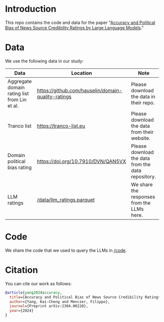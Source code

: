 # Introduction

This repo contains the code and data for the paper "[Accuracy and Political Bias of News Source Credibility Ratings by Large Language Models](https://arxiv.org/abs/2304.00228)."

# Data

We use the following data in our study:

| Data | Location | Note |
|------|----------|------|
| Aggregate domain rating list from Lin et al. | https://github.com/hauselin/domain-quality-ratings | Please download the data in their repo. |
| Tranco list | https://tranco-list.eu | Please download the data from their website. |
| Domain political bias rating | https://doi.org/10.7910/DVN/QAN5VX | Please download the data from the data repository. |
| LLM ratings | [/data/llm_ratings.parquet](/data/llm_ratings.parquet) | We share the responses from the LLMs here. |

# Code

We share the code that we used to query the LLMs in [/code](/code).

# Citation

You can cite our work as follows:

```bib
@article{yang2024accuracy,
  title={Accuracy and Political Bias of News Source Credibility Ratings by Large Language Models},
  author={Yang, Kai-Cheng and Menczer, Filippo},
  journal={Preprint arXiv:2304.00228},
  year={2024}
}
```